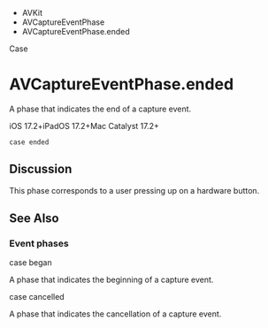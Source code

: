 

- AVKit
- AVCaptureEventPhase
-  AVCaptureEventPhase.ended 

Case

# AVCaptureEventPhase.ended

A phase that indicates the end of a capture event.

iOS 17.2+iPadOS 17.2+Mac Catalyst 17.2+

``` source
case ended
```

## Discussion

This phase corresponds to a user pressing up on a hardware button.

## See Also

### Event phases

case began

A phase that indicates the beginning of a capture event.

case cancelled

A phase that indicates the cancellation of a capture event.

